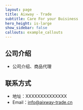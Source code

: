 ```yaml
---
layout: page
title: Aixway - Trade
subtitle: Care For your Buisiness
hero_height: is-large
show_sidebar: false
callouts: example_callouts
---
```



## 公司介绍
- 公司介绍、商品代理


## 联系方式
- 地址：XXXXXXXXXXXXXX
- Email：info@aixway-trade.cn
<!--- ## Welcome to GitHub Pages

You can use the [editor on GitHub](https://github.com/Aixway/AixwayTradePages/edit/gh-pages/index.md) to maintain and preview the content for your website in Markdown files.

Whenever you commit to this repository, GitHub Pages will run [Jekyll](https://jekyllrb.com/) to rebuild the pages in your site, from the content in your Markdown files.

### Markdown

Markdown is a lightweight and easy-to-use syntax for styling your writing. It includes conventions for

```markdown
Syntax highlighted code block

# Header 1
## Header 2
### Header 3

- Bulleted
- List

1. Numbered
2. List

**Bold** and _Italic_ and `Code` text

[Link](url) and ![Image](src)
```

For more details see [GitHub Flavored Markdown](https://guides.github.com/features/mastering-markdown/).

### Jekyll Themes

Your Pages site will use the layout and styles from the Jekyll theme you have selected in your [repository settings](https://github.com/Aixway/AixwayTradePages/settings/pages). The name of this theme is saved in the Jekyll `_config.yml` configuration file.

### Support or Contact

Having trouble with Pages? Check out our [documentation](https://docs.github.com/categories/github-pages-basics/) or [contact support](https://support.github.com/contact) and we’ll help you sort it out.
--->
